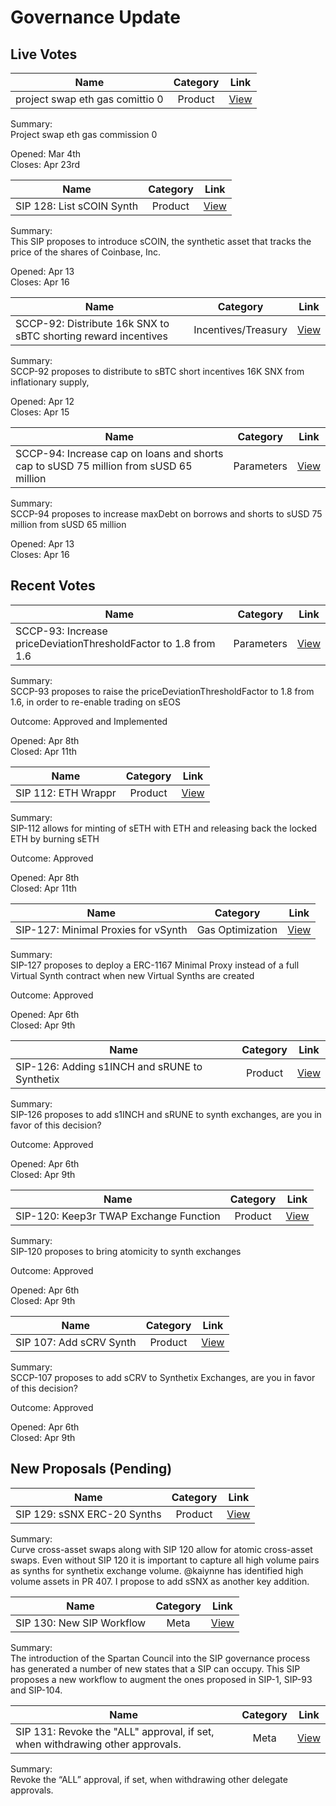 # Governance Update

## Live Votes

| Name          | Category      | Link   |
| ------------- |:-------------:| :-----:|
| project swap eth gas comittio 0 | Product | [View](https://app.boardroom.info/snxgov.eth/poll/QmWcuDmV3s4N5zqDfcE3HZoDpmHMjDrySFJjvDpKpwVAkD) |

Summary:  
Project swap eth gas commission 0

Opened: Mar 4th\
Closes: Apr 23rd

| Name          | Category      | Link   |
| ------------- |:-------------:| :-----:|
| SIP 128: List sCOIN Synth | Product | [View](https://app.boardroom.info/snxgov.eth/poll/Qmb9Bg6VpJDRfr8g9quZcmFwjeccNY1VLEdC26wxqm4Npz) |

Summary:  
This SIP proposes to introduce sCOIN, the synthetic asset that tracks the price of the shares of Coinbase, Inc.

Opened: Apr 13\
Closes: Apr 16

| Name          | Category      | Link   |
| ------------- |:-------------:| :-----:|
| SCCP-92: Distribute 16k SNX to sBTC shorting reward incentives | Incentives/Treasury | [View](https://app.boardroom.info/snxgov.eth/poll/QmNYFWFogMbQVTEuNGspDgHRm1csYhR7LoS1U3gaRngRHx) |

Summary:  
SCCP-92 proposes to distribute to sBTC short incentives 16K SNX from inflationary supply,

Opened: Apr 12\
Closes: Apr 15

| Name          | Category      | Link   |
| ------------- |:-------------:| :-----:|
| SCCP-94: Increase cap on loans and shorts cap to sUSD 75 million from sUSD 65 million | Parameters | [View](https://app.boardroom.info/snxgov.eth/poll/QmaogfvRDjswoKwpRUfnkhyMSxukD5xYQr76HAXkMWgmed) |

Summary:  
SCCP-94 proposes to increase maxDebt on borrows and shorts to sUSD 75 million from sUSD 65 million

Opened: Apr 13\
Closes: Apr 16

## Recent Votes

| Name          | Category      | Link   |
| ------------- |:-------------:| :-----:|
| SCCP-93: Increase priceDeviationThresholdFactor to 1.8 from 1.6 | Parameters | [View](https://app.boardroom.info/snxgov.eth/poll/QmSYVCQ9JHxYzwuR5e7fxviAq7BqjhygvdPjgvApy1ph7o) |

Summary:  
SCCP-93 proposes to raise the priceDeviationThresholdFactor to 1.8 from 1.6, in order to re-enable trading on sEOS

Outcome: Approved and Implemented

Opened: Apr 8th\
Closed: Apr 11th

| Name          | Category      | Link   |
| ------------- |:-------------:| :-----:|
| SIP 112: ETH Wrappr | Product | [View](https://app.boardroom.info/snxgov.eth/poll/QmeMpeM9x4meydXWRBWgksuVk5yRvyL3gHkqYZfcrXPArA) |

Summary:  
SIP-112 allows for minting of sETH with ETH and releasing back the locked ETH by burning sETH

Outcome: Approved

Opened: Apr 8th\
Closed: Apr 11th

| Name          | Category      | Link   |
| ------------- |:-------------:| :-----:|
| SIP-127: Minimal Proxies for vSynth | Gas Optimization | [View](https://app.boardroom.info/snxgov.eth/poll/QmW2ZYGfQKKJuZFZhuUosYjHJsQh84iB2JKW3rvyMpH72W) |

Summary:  
SIP-127 proposes to deploy a ERC-1167 Minimal Proxy instead of a full Virtual Synth contract when new Virtual Synths are created

Outcome: Approved

Opened: Apr 6th\
Closed: Apr 9th

| Name          | Category      | Link   |
| ------------- |:-------------:| :-----:|
| SIP-126: Adding s1INCH and sRUNE to Synthetix | Product | [View](https://app.boardroom.info/snxgov.eth/poll/QmZTBgeA5Z2MAKCZ7RujmoFtFV6bCsARSYz3wBePqhhfDa) |

Summary:  
SIP-126 proposes to add s1INCH and sRUNE to synth exchanges, are you in favor of this decision?

Outcome: Approved

Opened: Apr 6th\
Closed: Apr 9th

| Name          | Category      | Link   |
| ------------- |:-------------:| :-----:|
| SIP-120: Keep3r TWAP Exchange Function | Product | [View](https://app.boardroom.info/snxgov.eth/poll/QmY4VNNAAkirJt8J2GUeak3hUUzCQryudEyC5f3SRDbumt) |

Summary:  
SIP-120 proposes to bring atomicity to synth exchanges

Outcome: Approved

Opened: Apr 6th\
Closed: Apr 9th

| Name          | Category      | Link   |
| ------------- |:-------------:| :-----:|
| SIP 107: Add sCRV Synth | Product | [View](https://app.boardroom.info/snxgov.eth/poll/Qmer85yDMpPMxbkkqqvzgJ6R9VL2RaVtdBG96hegffVBYg) |

Summary:  
SCCP-107 proposes to add sCRV to Synthetix Exchanges, are you in favor of this decision?

Outcome: Approved

Opened: Apr 6th\
Closed: Apr 9th

## New Proposals (Pending)

| Name          | Category      | Link   |
| ------------- |:-------------:| :-----:|
| SIP 129: sSNX ERC-20 Synths | Product | [View](https://sips.synthetix.io/sips/sip-129) |

Summary:\
Curve cross-asset swaps along with SIP 120 allow for atomic cross-asset swaps. Even without SIP 120 it is important to capture all high volume pairs as synths for synthetix exchange volume. @kaiynne has identified high volume assets in PR 407. I propose to add sSNX as another key addition.

| Name          | Category      | Link   |
| ------------- |:-------------:| :-----:|
| SIP 130: New SIP Workflow | Meta | [View](https://sips.synthetix.io/sips/sip-130) |

Summary:\
The introduction of the Spartan Council into the SIP governance process has generated a number of new states that a SIP can occupy. This SIP proposes a new workflow to augment the ones proposed in SIP-1, SIP-93 and SIP-104.

| Name          | Category      | Link   |
| ------------- |:-------------:| :-----:|
| SIP 131: Revoke the "ALL" approval, if set, when withdrawing other approvals. | Meta | [View](https://sips.synthetix.io/sips/sip-131) |

Summary:\
Revoke the “ALL” approval, if set, when withdrawing other delegate approvals.
